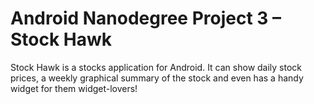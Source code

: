 # Android Nanodegree Project 3 – Stock Hawk

Stock Hawk is a stocks application for Android. It can show daily stock prices, a weekly graphical summary of the stock and even has a handy widget for them widget-lovers!
